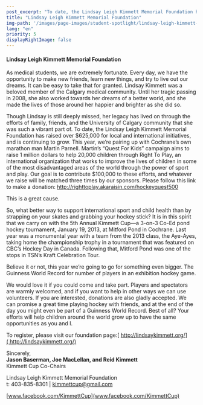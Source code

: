 ```yaml
---
post_excerpt: "To date, the Lindsay Leigh Kimmett Memorial Foundation has raised over $625,000 for local and international initiatives, and is continuing to grow."
title: "Lindsay Leigh Kimmett Memorial Foundation"
img-path: '/images/page-images/student-spotlight/lindsay-leigh-kimmett-memorial-foundation.png'
lang: "en"
priority: 5
displayRightImage: false
---
```

#### **Lindsay Leigh Kimmett Memorial Foundation**

As medical students, we are extremely fortunate. Every day, we have the opportunity to make new friends, learn new things, and try to live out our dreams. It can be easy to take that for granted. Lindsay Kimmett was a beloved member of the Calgary medical community. Until her tragic passing in 2008, she also worked towards her dreams of a better world, and she made the lives of those around her happier and brighter as she did so.

Though Lindsay is still deeply missed, her legacy has lived on through the efforts of family, friends, and the University of Calgary community that she was such a vibrant part of. To date, the Lindsay Leigh Kimmett Memorial Foundation has raised over $625,000 for local and international initiatives, and is continuing to grow. This year, we’re pairing up with Cochrane’s own marathon man Martin Parnell. Martin’s “Quest For Kids” campaign aims to raise 1 million dollars to help 20,000 children through Right To Play, an international organization that works to improve the lives of children in some of the most disadvantaged areas of the world through the power of sport and play. Our goal is to contribute $100,000 to these efforts, and whatever we raise will be matched three times by our sponsors. Please follow this link to make a donation: http://righttoplay.akaraisin.com/hockeyquest500

This is a great cause.

So, what better way to support international sport and child health than by strapping on your skates and grabbing your hockey stick? It is in this spirit that we carry on with the 5th Annual Kimmett Cup—a 3-on-3 Co-Ed pond hockey tournament, January 19, 2013, at Mitford Pond in Cochrane. Last year was a monumental year with a team from the 2013 class, the Aye-Ayes, taking home the championship trophy in a tournament that was featured on CBC’s Hockey Day in Canada. Following that, Mitford Pond was one of the stops in TSN’s Kraft Celebration Tour.

Believe it or not, this year we’re going to go for something even bigger. The Guinness World Record for number of players in an exhibition hockey game.

We would love it if you could come and take part. Players and spectators are warmly welcomed, and if you want to help in other ways we can use volunteers. If you are interested, donations are also gladly accepted. We can promise a great time playing hockey with friends, and at the end of the day you might even be part of a Guinness World Record. Best of all? Your efforts will help children around the world grow up to have the same opportunities as you and I.

To register, please visit our foundation page:[ http://lindsaykimmett.org/]( http://lindsaykimmett.org/)

Sincerely,  
**Jason Baserman, Joe MacLellan, and Reid Kimmett**  
Kimmett Cup Co-Chairs

Lindsay Leigh Kimmett Memorial Foundation  
t: 403-835-8301 | [kimmettcup@gmail.com](javascript:void(location.href='mailto:'+String.fromCharCode(107,105,109,109,101,116,116,99,117,112,64,103,109,97,105,108,46,99,111,109)))

[www.facebook.com/KimmettCup](www.facebook.com/KimmettCup)